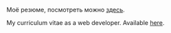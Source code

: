 Моё резюме, посмотреть можно [здесь](https://ruminat.ru).

My curriculum vitae as a web developer. Available [here](https://ruminat.ru/en).
